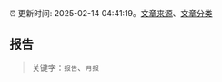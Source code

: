 :alarm_clock: 更新时间: 2025-02-14 04:41:19。[文章来源](/README.md)、[文章分类](/TAGS.md)

## 报告


> 关键字：`报告`、`月报`



